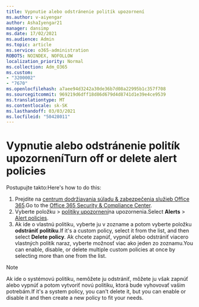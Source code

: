 ```yaml
---
title: Vypnutie alebo odstránenie politík upozornení
ms.author: v-aiyengar
author: AshaIyengar21
manager: dansimp
ms.date: 17/02/2021
ms.audience: Admin
ms.topic: article
ms.service: o365-administration
ROBOTS: NOINDEX, NOFOLLOW
localization_priority: Normal
ms.collection: Adm_O365
ms.custom:
- "3200002"
- "7670"
ms.openlocfilehash: a7aee94d3242a30de36b7d08a22995b1c357f708
ms.sourcegitcommit: 969219d6dff18d86d679d4d8741d1e39e4ce9539
ms.translationtype: MT
ms.contentlocale: sk-SK
ms.lasthandoff: 03/03/2021
ms.locfileid: "50428011"
---
```

# <a name="turn-off-or-delete-alert-policies"></a><span data-ttu-id="64bfb-102">Vypnutie alebo odstránenie politík upozornení</span><span class="sxs-lookup"><span data-stu-id="64bfb-102">Turn off or delete alert policies</span></span>

<span data-ttu-id="64bfb-103">Postupujte takto:</span><span class="sxs-lookup"><span data-stu-id="64bfb-103">Here's how to do this:</span></span>

1. <span data-ttu-id="64bfb-104">Prejdite na [centrum dodržiavania súladu & zabezpečenia služieb Office 365](https://go.microsoft.com/fwlink/p/?linkid=2077143).</span><span class="sxs-lookup"><span data-stu-id="64bfb-104">Go to the [Office 365 Security & Compliance Center](https://go.microsoft.com/fwlink/p/?linkid=2077143).</span></span>
1. <span data-ttu-id="64bfb-105">Vyberte položku  >  [politiky upozornení](https://go.microsoft.com/fwlink/?linkid=2103208)na upozornenia.</span><span class="sxs-lookup"><span data-stu-id="64bfb-105">Select **Alerts** > [Alert policies](https://go.microsoft.com/fwlink/?linkid=2103208).</span></span>
1. <span data-ttu-id="64bfb-106">Ak ide o vlastnú politiku, vyberte ju v zozname a potom vyberte položku **odstrániť politiku**.</span><span class="sxs-lookup"><span data-stu-id="64bfb-106">If it's a custom policy, select it from the list, and then select **Delete policy**.</span></span> <span data-ttu-id="64bfb-107">Ak chcete zapnúť, vypnúť alebo odstrániť viacero vlastných politík naraz, vyberte možnosť viac ako jeden zo zoznamu.</span><span class="sxs-lookup"><span data-stu-id="64bfb-107">You can enable, disable, or delete multiple custom policies at once by selecting more than one from the list.</span></span>

> [!NOTE]
> <span data-ttu-id="64bfb-108">Ak ide o systémovú politiku, nemôžete ju odstrániť, môžete ju však zapnúť alebo vypnúť a potom vytvoriť novú politiku, ktorá bude vyhovovať vašim potrebám.</span><span class="sxs-lookup"><span data-stu-id="64bfb-108">If it's a system policy, you can't delete it, but you can enable or disable it and then create a new policy to fit your needs.</span></span>
